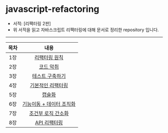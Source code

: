# javascript-refactoring
- 서적: [리팩터링 2판]
- 위 서적을 읽고 자바스크립트 리팩터링에 대해 문서로 정리한 repository 입니다.

* * *

|   목차    |                                                  내용                                           |
|:--------:|:----------------------------------------------------------------------------------------------:|
|    1장    |[리팩터링 원칙](https://github.com/shinsangeun/javascript-refactoring/tree/master/Chapter1)        |
|    2장    |[코드 악취](https://github.com/shinsangeun/javascript-refactoring/tree/master/Chapter2)           |
|    3장    |[테스트 구축하기](https://github.com/shinsangeun/javascript-refactoring/tree/master/Chapter3)       |
|    4장    |[기본적인 리팩터링](https://github.com/shinsangeun/javascript-refactoring/tree/master/Chapter4)      |
|    5장    |[캡슐화](https://github.com/shinsangeun/javascript-refactoring/tree/master/Chapter5)              |
|    6장    |[기능이동 + 데이터 조직화](https://github.com/shinsangeun/javascript-refactoring/tree/master/Chapter6)|
|    7장    |[조건부 로직 간소화](https://github.com/shinsangeun/javascript-refactoring/tree/master/Chapter7)     |
|    8장    |[API 리팩터링](https://github.com/shinsangeun/javascript-refactoring/tree/master/Chapter8)         |
